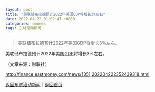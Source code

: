 ```yaml
---
layout: post
title: "美联储布拉德预计2022年美国GDP将增长3%左右"
date: 2022-04-22 01:02:47 +0800
categories: emnews
tags: 东财滚动新闻
---
```

> 美联储布拉德预计2022年美国GDP将增长3%左右。

<p>美联储布拉德预计2022年美国<span id="Info.342"><a href="http://data.eastmoney.com/cjsj/gdp.html" class="infokey">GDP</a></span>将增长3%左右。</p><p class="em_media">（文章来源：财联社）</p>

<http://finance.eastmoney.com/news/1351,202204222352439318.html>

[返回东财滚动新闻](//finews.withounder.com/emnews/)｜[返回首页](//finews.withounder.com/)